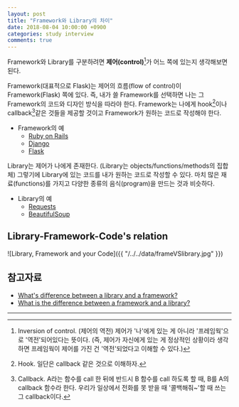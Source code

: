 ```yaml
---
layout: post
title: "Framework와 Library의 차이"
date: 2018-08-04 10:00:00 +0900
categories: study interview
comments: true
---
```


Framework와 Library를 구분하려면 **제어(control)**[^1]가 어느 쪽에 있는지 생각해보면 된다.


Framework(대표적으로 Flask)는 제어의 흐름(flow of control)이 Framework(Flask) 쪽에 있다.
즉, 내가 쓸 Framework를 선택하면 나는 그 Framework의 코드와 디자인 방식을 따라야 한다.
Framework는 나에게 hook[^2]이나 callback[^3]같은 것들을 제공할 것이고 Framework가 원하는 코드로 작성해야 한다.

- Framework의 예
  * [Ruby on Rails](https://rubyonrails.org/)
  * [Django](https://www.djangoproject.com/)
  * [Flask](http://flask.pocoo.org/)


Library는 제어가 나에게 존재한다.
(Library는 objects/functions/methods의 집합체) 그렇기에 Library에 있는 코드를 내가 원하는 코드로 작성할 수 있다.
마치 많은 재료(functions)를 가지고 다양한 종류의 음식(program)을 만드는 것과 비슷하다.

- Library의 예
  * [Requests](http://docs.python-requests.org/en/master/)
  * [BeautifulSoup](https://www.crummy.com/software/BeautifulSoup/bs4/doc/)


## Library-Framework-Code's relation
![Library, Framework and your Code]({{ "/../../data/frameVSlibrary.jpg" }})


## 참고자료

- [What's difference between a library and a framework?](https://www.quora.com/Whats-the-difference-between-a-library-and-a-framework)
- [What is the difference between a framework and a library?](https://stackoverflow.com/questions/148747/what-is-the-difference-between-a-framework-and-a-library)


***
[^1]: Inversion of control. (제어의 역전) 제어가 '나'에게 있는 게 아니라 '프레임웍'으로 '역전'되어있다는 뜻이다. (즉, 제어가 자신에게 있는 게 정상적인 상황이라 생각하면 프레임웍이 제어를 가진 건 '역전'되었다고 이해할 수 있다.)
[^2]: Hook. 일단은 callback 같은 것으로 이해하자.
[^3]: Callback. A라는 함수를 call 한 뒤에 반드시 B 함수를 call 하도록 할 때, B를 A의 callback 함수라 한다. 우리가 일상에서 전화를 못 받을 때 '콜백해줘~'할 때 쓰는 그 callback이다.
